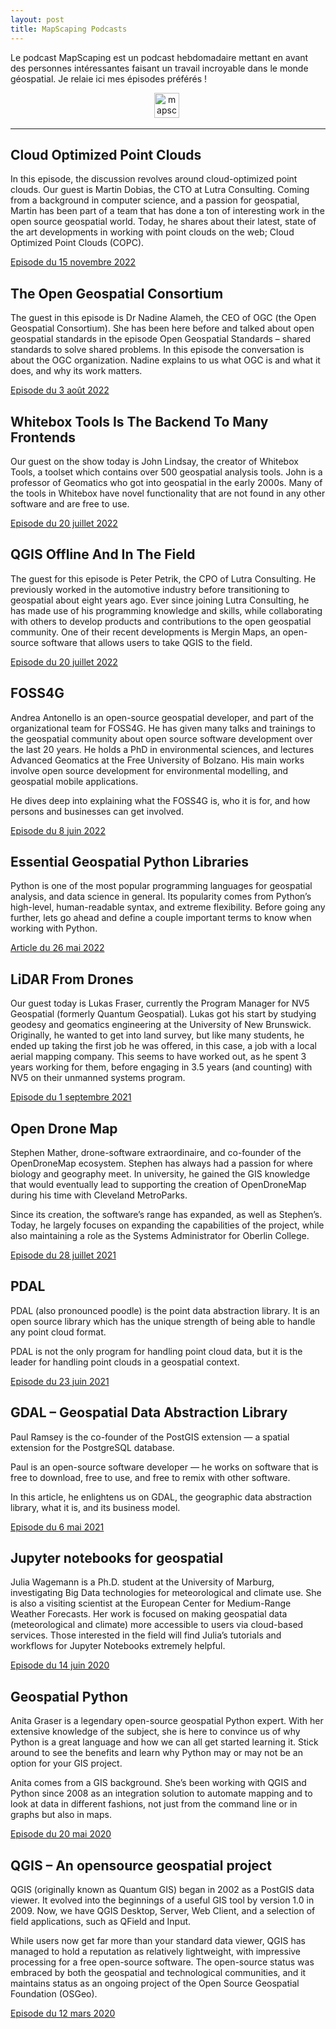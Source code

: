 ```yaml
---
layout: post
title: MapScaping Podcasts
---
```


Le podcast MapScaping est un podcast hebdomadaire mettant en avant des personnes intéressantes faisant un travail incroyable dans le monde géospatial. Je relaie ici mes épisodes préférés !

<div id="header" align="center">
  <img src="{{site.baseurl}}/assets/icons/mapscaping.png" title="mapscaping" alt="mapscaping" height="40"/>&nbsp;
</div>

---

## Cloud Optimized Point Clouds

In this episode, the discussion revolves around cloud-optimized point clouds. Our guest is Martin Dobias, the CTO at Lutra Consulting. Coming from a background in computer science, and a passion for geospatial, Martin has been part of a team that has done a ton of interesting work in the open source geospatial world. Today, he shares about their latest, state of the art developments in working with point clouds on the web; Cloud Optimized Point Clouds (COPC).

[Episode du 15 novembre 2022](https://mapscaping.com/podcast/cloud-optimized-point-clouds/)

## The Open Geospatial Consortium

The guest in this episode is Dr Nadine Alameh, the CEO of OGC (the Open Geospatial Consortium). She has been here before and talked about open geospatial standards in the episode Open Geospatial Standards – shared standards to solve shared problems. In this episode the conversation is about the OGC organization. Nadine explains to us what OGC is and what it does, and why its work matters.

[Episode du 3 août 2022](https://mapscaping.com/podcast/the-open-geospatial-consortium/)

## Whitebox Tools Is The Backend To Many Frontends

Our guest on the show today is John Lindsay, the creator of Whitebox Tools, a toolset which contains over 500 geospatial analysis tools. John is a professor of Geomatics who got into geospatial in the early 2000s. Many of the tools in Whitebox have novel functionality that are not found in any other software and are free to use.

[Episode du 20 juillet 2022](https://mapscaping.com/podcast/whitebox-tools-is-the-backend-to-many-frontends/)

## QGIS Offline And In The Field

The guest for this episode is Peter Petrik, the CPO of Lutra Consulting. He previously worked in the automotive industry before transitioning to geospatial about eight years ago. Ever since joining Lutra Consulting, he has made use of his programming knowledge and skills, while collaborating with others to develop products and contributions to the open geospatial community. One of their recent developments is Mergin Maps, an open-source software that allows users to take QGIS to the field.

[Episode du 20 juillet 2022](https://mapscaping.com/podcast/qgis-offline-and-in-the-field/)

## FOSS4G

Andrea Antonello is an open-source geospatial developer, and part of the organizational team for FOSS4G. He has given many talks and trainings to the geospatial community about open source software development over the last 20 years. He holds a PhD in environmental sciences, and lectures Advanced Geomatics at the Free University of Bolzano. His main works involve open source development for environmental modelling, and geospatial mobile applications.

He dives deep into explaining what the FOSS4G is, who it is for, and how persons and businesses can get involved.

[Episode du 8 juin 2022](https://mapscaping.com/podcast/foss4g/)

## Essential Geospatial Python Libraries

Python is one of the most popular programming languages for geospatial analysis, and data science in general. Its popularity comes from Python’s high-level, human-readable syntax, and extreme flexibility. Before going any further, lets go ahead and define a couple important terms to know when working with Python.

[Article du 26 mai 2022](https://mapscaping.com/essential-geospatial-python-libraries/)

## LiDAR From Drones

Our guest today is Lukas Fraser, currently the Program Manager for NV5 Geospatial (formerly Quantum Geospatial). Lukas got his start by studying geodesy and geomatics engineering at the University of New Brunswick. Originally, he wanted to get into land survey, but like many students, he ended up taking the first job he was offered, in this case, a job with a local aerial mapping company. This seems to have worked out, as he spent 3 years working for them, before engaging in 3.5 years (and counting) with NV5 on their unmanned systems program. 

[Episode du 1 septembre 2021](https://mapscaping.com/podcast/lidar-from-drones/)

## Open Drone Map

Stephen Mather, drone-software extraordinaire, and co-founder of the OpenDroneMap ecosystem. Stephen has always had a passion for where biology and geography meet. In university, he gained the GIS knowledge that would eventually lead to supporting the creation of OpenDroneMap during his time with Cleveland MetroParks.

Since its creation, the software’s range has expanded, as well as Stephen’s. Today, he largely focuses on expanding the capabilities of the project, while also maintaining a role as the Systems Administrator for Oberlin College.

[Episode du 28 juillet 2021](https://mapscaping.com/podcast/open-drone-map/)

## PDAL

PDAL (also pronounced poodle) is the point data abstraction library. It is an open source library which has the unique strength of being able to handle any point cloud format.

PDAL is not the only program for handling point cloud data, but it is the leader for handling point clouds in a geospatial context.

[Episode du 23 juin 2021](https://mapscaping.com/podcast/pdal-point-data-abstraction-library/)

## GDAL – Geospatial Data Abstraction Library

Paul Ramsey is the co-founder of the PostGIS extension — a spatial extension for the PostgreSQL database.

Paul is an open-source software developer — he works on software that is free to download, free to use, and free to remix with other software.

In this article, he enlightens us on GDAL, the geographic data abstraction library, what it is, and its business model.

[Episode du 6 mai 2021](https://mapscaping.com/podcast/gdal-geospatial-data-abstraction-library/)

## Jupyter notebooks for geospatial

Julia Wagemann is a Ph.D. student at the University of Marburg, investigating Big Data technologies for meteorological and climate use.  She is also a visiting scientist at the European Center for Medium-Range Weather Forecasts. Her work is focused on making geospatial data (meteorological and climate) more accessible to users via cloud-based services.  Those interested in the field will find Julia’s tutorials and workflows for Jupyter Notebooks extremely helpful.

[Episode du 14 juin 2020](https://mapscaping.com/podcast/jupyter-notebooks-for-geospatial/)

## Geospatial Python

Anita Graser is a legendary open-source geospatial Python expert.  With her extensive knowledge of the subject, she is here to convince us of why Python is a great language and how we can all get started learning it. Stick around to see the benefits and learn why Python may or may not be an option for your GIS project.

Anita comes from a GIS background.  She’s been working with QGIS and Python since 2008 as an integration solution to automate mapping and to look at data in different fashions, not just from the command line or in graphs but also in maps.

[Episode du 20 mai 2020](https://mapscaping.com/podcast/geospatial-python/)

## QGIS – An opensource geospatial project

QGIS (originally known as Quantum GIS) began in 2002 as a PostGIS data viewer.  It evolved into the beginnings of a useful GIS tool by version 1.0 in 2009. Now, we have QGIS Desktop, Server, Web Client, and a selection of field applications, such as QField and Input.

While users now get far more than your standard data viewer, QGIS has managed to hold a reputation as relatively lightweight, with impressive processing for a free open-source software. The open-source status was embraced by both the geospatial and technological communities, and it maintains status as an ongoing project of the Open Source Geospatial Foundation (OSGeo).

[Episode du 12 mars 2020](https://mapscaping.com/podcast/qgis-an-opensource-geospatial-project/)



